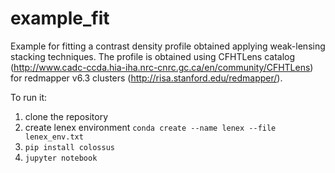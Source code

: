 # example_fit
Example for fitting a contrast density profile obtained applying weak-lensing stacking techniques. 
The profile is obtained using CFHTLens catalog (http://www.cadc-ccda.hia-iha.nrc-cnrc.gc.ca/en/community/CFHTLens) for redmapper v6.3 clusters (http://risa.stanford.edu/redmapper/).

To run it:
1) clone the repository 
2) create lenex environment 
   `conda create --name lenex --file lenex_env.txt`
3) `pip install colossus`
4) `jupyter notebook`
